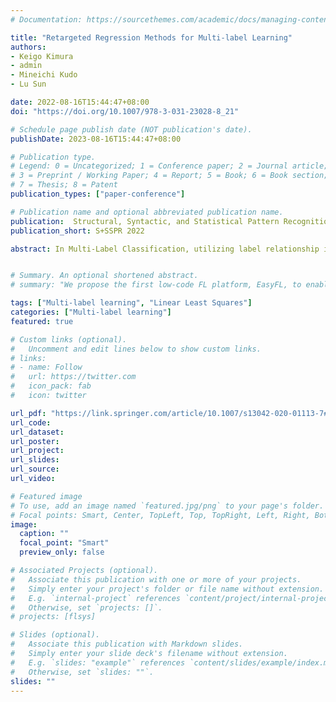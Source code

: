```yaml
---
# Documentation: https://sourcethemes.com/academic/docs/managing-content/

title: "Retargeted Regression Methods for Multi-label Learning"
authors: 
- Keigo Kimura 
- admin
- Mineichi Kudo
- Lu Sun

date: 2022-08-16T15:44:47+08:00
doi: "https://doi.org/10.1007/978-3-031-23028-8_21"

# Schedule page publish date (NOT publication's date).
publishDate: 2023-08-16T15:44:47+08:00

# Publication type.
# Legend: 0 = Uncategorized; 1 = Conference paper; 2 = Journal article;
# 3 = Preprint / Working Paper; 4 = Report; 5 = Book; 6 = Book section;
# 7 = Thesis; 8 = Patent
publication_types: ["paper-conference"]

# Publication name and optional abbreviated publication name.
publication:  Structural, Syntactic, and Statistical Pattern Recognition
publication_short: S+SSPR 2022

abstract: In Multi-Label Classification, utilizing label relationship is a key to improve classification accuracy. Label Space Dimension Reduction or Classifier Chains utilizes the relationship explicitly however those utilization are still limited. In this paper, we propose Retargeted Regression methods for Multi-Label classification by extending Retargeted Linear Least Squares originally proposed for Multi-Class Classification. Retargeted methods not only learn classifiers but also modify targets with margin constraints. Since in Multi-Label Classification, an instance may have more than one label, large margin constraints between all pairs of positive labels and negative labels are introduced. This enables to utilize the label relationship with taking ranking of labels for each instance into consideration. We also propose a simple heuristic to determine a threshold parameter for each instance to earn zero-one classification. On nine benchmark datasets, the proposed method outperformed conventional methods in the sense of instance-wise ranking. In best cases, classification accuracy was improved at on AUC metric.


# Summary. An optional shortened abstract.
# summary: "We propose the first low-code FL platform, EasyFL, to enable users with various levels of expertise to experiment and prototype FL applications with little coding. We achieve this goal while ensuring great flexibility and extensibility for customization by unifying simple API design, modular design, and granular training flow abstraction. Besides, EasyFL expedites distributed training by 1.5x."

tags: ["Multi-label learning", "Linear Least Squares"]
categories: ["Multi-label learning"]
featured: true

# Custom links (optional).
#   Uncomment and edit lines below to show custom links.
# links:
# - name: Follow
#   url: https://twitter.com
#   icon_pack: fab
#   icon: twitter

url_pdf: "https://link.springer.com/article/10.1007/s13042-020-01113-7#citeas"
url_code: 
url_dataset:
url_poster:
url_project:
url_slides:
url_source:
url_video:

# Featured image
# To use, add an image named `featured.jpg/png` to your page's folder. 
# Focal points: Smart, Center, TopLeft, Top, TopRight, Left, Right, BottomLeft, Bottom, BottomRight.
image:
  caption: ""
  focal_point: "Smart"
  preview_only: false

# Associated Projects (optional).
#   Associate this publication with one or more of your projects.
#   Simply enter your project's folder or file name without extension.
#   E.g. `internal-project` references `content/project/internal-project/index.md`.
#   Otherwise, set `projects: []`.
# projects: [flsys]

# Slides (optional).
#   Associate this publication with Markdown slides.
#   Simply enter your slide deck's filename without extension.
#   E.g. `slides: "example"` references `content/slides/example/index.md`.
#   Otherwise, set `slides: ""`.
slides: ""
---
```

